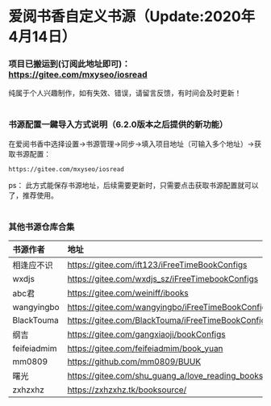 # 爱阅书香自定义书源（Update:2020年4月14日）

### 项目已搬运到(订阅此地址即可)：**https://gitee.com/mxyseo/iosread** ###

纯属于个人兴趣制作，如有失效、错误，请留言反馈，有时间会及时更新！<br/><br/>

### 书源配置一鍵导入方式说明（6.2.0版本之后提供的新功能）
在爱阅书香中选择设置→书源管理→同步→填入项目地址（可输入多个地址）→获取书源配置：

```markup
https://gitee.com/mxyseo/iosread
```
ps：
此方式能保存书源地址，后续需要更新时，只需要点击获取书源配置就可以了，推荐使用。<br/><br/>

### 其他书源仓库合集
| 书源作者        | 地址   |
| :--------  | :-----  |
|相逢应不识|https://gitee.com/ift123/iFreeTimeBookConfigs|
|wxdjs|https://gitee.com/wxdjs_sz/iFreeTimebookConfigs|
|abc君|https://gitee.com/weiniff/ibooks|
|wangyingbo|https://gitee.com/wangyingbo/iFreeTimeBookConfigs|
|BlackTouma|https://gitee.com/BlackTouma/iFreeTimeBookConfigs|
|纲吉|https://gitee.com/gangxiaoji/bookConfigs|
|feifeiadmim|https://gitee.com/feifeiadmim/book_yuan|
|mm0809|https://github.com/mm0809/BUUK|
|曙光|https://gitee.com/shu_guang_a/love_reading_books|
|zxhzxhz|https://zxhzxhz.tk/booksource/|
